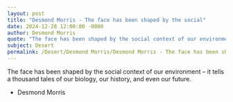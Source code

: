 ```yaml
---
layout: post
title: "Desmond Morris - The face has been shaped by the social"
date: 2024-12-28 12:00:00 -0000
author: Desmond Morris
quote: "The face has been shaped by the social context of our environment – it tells a thousand tales of our biology, our history, and even our future."
subject: Desert
permalink: /Desert/Desmond Morris/Desmond Morris - The face has been shaped by the social
---
```


The face has been shaped by the social context of our environment – it tells a thousand tales of our biology, our history, and even our future.

- Desmond Morris
